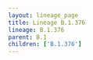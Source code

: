 ```yaml
---
layout: lineage_page
title: Lineage B.1.376
lineage: B.1.376
parent: B.1
children: ['B.1.376']
---
```

